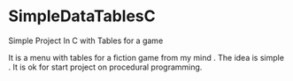 # SimpleDataTablesC
Simple Project In C with Tables for a game

It is a menu with tables for a fiction game from my mind .
The idea is simple .
It is ok for start project on procedural programming.
